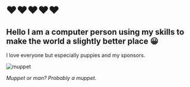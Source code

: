 # ❤️❤️❤️❤️❤️

## Hello I am a computer person using my skills to make the world a slightly better place 😀


I love everyone but especially puppies and my sponsors.

![muppet](https://user-images.githubusercontent.com/3129093/114273115-88181080-99de-11eb-9638-e871d9002416.jpg)

_Muppet or man? Probably a muppet_.
